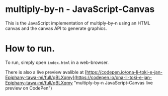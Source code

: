 # multiply-by-n - JavaScript-Canvas

This is the JavaScript implementation of multiply-by-n using an HTML canvas and the canvas API to generate graphics.

# How to run.

To run, simply open `index.html` in a web-browser.

There is also a live preview avalible at [https://codepen.io/ona-li-toki-e-jan-Epiphany-tawa-mi/full/qBLXqmy](https://codepen.io/ona-li-toki-e-jan-Epiphany-tawa-mi/full/qBLXqmy "multiply-by-n JavaScript-Canvas live preview on CodePen")
